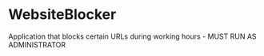 # WebsiteBlocker
Application that blocks certain URLs during working hours - MUST RUN AS ADMINISTRATOR
